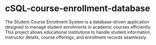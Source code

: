 # cSQL-course-enrollment-database
The Student Course Enrollment System is a database-driven application designed to manage student enrollments in academic courses efficiently. This project allows educational institutions to handle student information, instructor details, course offerings, and enrollment records seamlessly.
